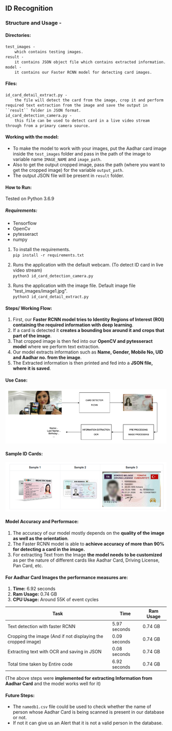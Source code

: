 
## ID Recognition

### Structure and Usage - 

#### Directories:
	test_images -
		which contains testing images.
	result - 
		it contains JSON object file which contains extracted information.
	model - 
		it contains our Faster RCNN model for detecting card images.
	
#### Files:
	id_card_detail_extract.py - 
		the file will detect the card from the image, crop it and perform required text extraction from the image and save the output in ``result`` folder in JSON format.
	id_card_detection_camera.py - 
		this file can be used to detect card in a live video stream through from a primary camera source.
	
#### Working with the model:
* To make the model to work with your images, put the Aadhar card image inside the ``test_images`` folder and pass in the path of the image to variable name ``IMAGE_NAME`` and ``image_path``.
* Also to get the output cropped image, pass the path (where you want to get the cropped image) for the variable ``output_path``. 
* The output JSON file will be present in ``result`` folder.

#### How to Run:
Tested on Python 3.6.9

##### Requirements:
* Tensorflow
* OpenCv
* pytesseract
* numpy 

1. To install the requirements.  
``pip install -r requirements.txt``
    
2. Runs the application with the default webcam. (To detect ID card in live video stream)  
``python3 id_card_detection_camera.py``

3. Runs the application with the image file. Default image file "test_images/image1.jpg".  
``python3 id_card_detail_extract.py ``
	

#### Steps/ Working Flow:
1. First, our **Faster RCNN model tries to Identity Regions of Interest (ROI) containing the required information with deep learning**.
2. If a card is detected it **creates a bounding box around it and crops that part of the image**.
3. That cropped image is then fed into our **OpenCV and pytesseract model** where we perform text extraction.
4. Our model extracts information such as **Name, Gender, Mobile No, UID and Aadhar no. from the image**.
5. The Extracted information is then printed and fed into a **JSON file, where it is saved**.

#### Use Case:
![](extras/use_case.png)

#### Sample ID Cards:
![](extras/sample.png)

#### Model Accuracy and Performace:
1. The accuracy of our model mostly depends on the **quality of the image as well as the orientation**. 
2. The Faster RCNN model is able to **achieve accuracy of more than 90% for detecting a card in the image.**
3. For extracting Text from the Image **the model needs to be customized** as per the nature of different cards like Aadhar Card, Driving License, Pan Card, etc. 

#### For Aadhar Card Images the performance measures are:  
1. **Time:** 6.92 seconds  
2. **Ram Usage:** 0.74 GB  
3. **CPU Usage:** Around 55K of event cycles  

| Task                                                 | Time         | Ram Usage       |
|------------------------------------------------------|--------------|-----------------|
| Text detection with faster RCNN                      | 5.97 seconds | 0.74 GB |
| Cropping the image (And if not displaying the cropped image) | 0.09 seconds | 0.74 GB |
| Extracting text with OCR and saving in JSON          | 0.08 seconds | 0.74 GB |
| Total time taken by Entire code                      | 6.92 seconds | 0.74 GB |

(The above steps were **implemented for extracting Information from Aadhar Card** and the model works well for it)

#### Future Steps:   
* The ``namedb1.csv`` file could be used to check whether the name of person whose Aadhar Card is being scanned is present in our database or not. 
* If not it can give us an Alert that it is not a valid person in the database.
